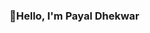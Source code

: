 ### 👋Hello, I'm Payal Dhekwar

<!--
**payaldhekwar/payaldhekwar** is a ✨ _special_ ✨ repository because its `README.md` (this file) appears on your GitHub profile.
Entry level Data Analyst with a fiery passion for turning raw information into meaningful insights, I'm thrilled to share my journey with you. 🚀
An M.Sc. adventure in Statistics 🎓 and totally stoked about diving into the data world. 📚 But what truly ignites my excitement is the art of data visualization. 
🎨 I believe that each data point has a story to tell, and I'm here to craft those stories into captivating visuals that make patterns and trends leap off the screen.

I'm committed to continue learning pursuing relevant cources like Data Analytics Certificates to enhance my technical skills. With keen attention to detail and pattern recognition abilities, I approch problem-solving meticulously. I'm excited to bring these skills to the data analyst role.

I'm looking forword to collaborating with like-minded individuals and contributing fresh insights to your team.

- 👀 I’m Intrested in Data Analytics
- 🌱 I’m currently learning about Data Analytics
- 👯 I’m looking to collaborate on Data Analysis Project
- 📫 How to reach me Email: payaldhekwar1999@gmail.com
- 🙋 Connect me on Linkedin: https://www.linkedin.com/in/payaldhekwar/


